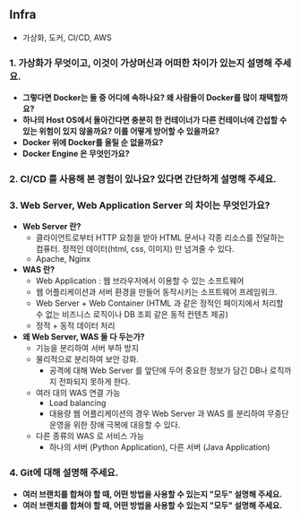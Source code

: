 ## Infra

- 가상화, 도커, CI/CD, AWS

### **1. 가상화가 무엇이고, 이것이 가상머신과 어떠한 차이가 있는지 설명해 주세요.**

- **그렇다면 Docker는 둘 중 어디에 속하나요? 왜 사람들이 Docker를 많이 채택할까요?**
- **하나의 Host OS에서 돌아간다면 충분히 한 컨테이너가 다른 컨테이너에 간섭할 수 있는 위험이 있지 않을까요? 이를 어떻게 방어할 수 있을까요?**
- **Docker 위에 Docker를 올릴 순 없을까요?**
- **Docker Engine 은 무엇인가요?**

### **2. CI/CD 를 사용해 본 경험이 있나요? 있다면 간단하게 설명해 주세요.**

### **3. Web Server, Web Application Server 의 차이는 무엇인가요?**

- **Web Server 란?**
  - 클라이언트로부터 HTTP 요청을 받아 HTML 문서나 각종 리소스를 전달하는 컴퓨터. 정적인 데이터(html, css, 이미지) 만 넘겨줄 수 있다.
  - Apache, Nginx
- **WAS 란?**
  - Web Application : 웹 브라우저에서 이용할 수 있는 소프트웨어
  - 웹 어플리케이션과 서버 환경을 만들어 동작시키는 소프트웨어 프레임워크.
  - Web Server + Web Container (HTML 과 같은 정적인 페이지에서 처리할 수 없는 비즈니스 로직이나 DB 조회 같은 동적 컨텐츠 제공)
  - 정적 + 동적 데이터 처리
- **왜 Web Server, WAS 둘 다 두는가?**
  - 기능을 분리하여 서버 부하 방지
  - 물리적으로 분리하여 보안 강화.
    - 공격에 대해 Web Server 를 앞단에 두어 중요한 정보가 담긴 DB나 로직까지 전파되지 못하게 한다.
  - 여러 대의 WAS 연결 가능
    - Load balancing
    - 대용량 웹 어플리케이션의 경우 Web Server 과 WAS 를 분리하여 무중단 운영을 위한 장애 극복에 대응할 수 있다.
  - 다른 종류의 WAS 로 서비스 가능
    - 하나의 서버 (Python Application), 다른 서버 (Java Application)

### 4. Git에 대해 설명해 주세요.

- **여러 브랜치를 합쳐야 할 때, 어떤 방법을 사용할 수 있는지 "모두" 설명해 주세요.**
- **여러 브랜치를 합쳐야 할 때, 어떤 방법을 사용할 수 있는지 "모두" 설명해 주세요.**
